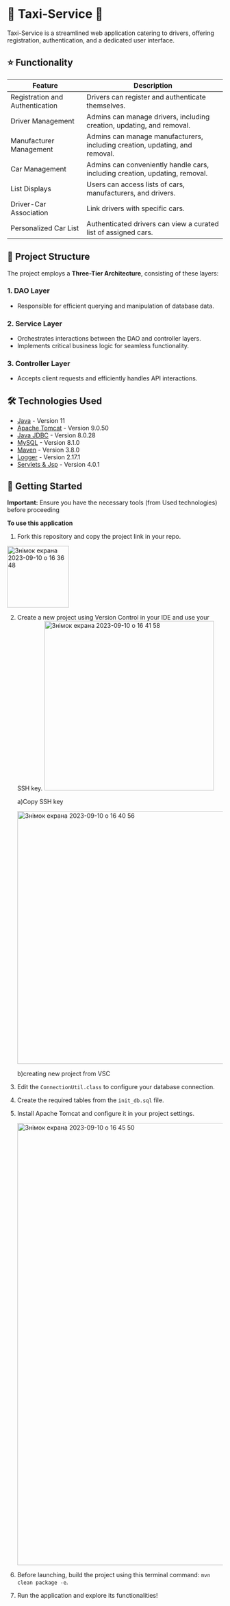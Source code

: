 # 🚕 Taxi-Service 🚖

Taxi-Service is a streamlined web application catering to drivers, offering registration, authentication, and a dedicated user interface.

## ⭐️ Functionality


| Feature                           | Description                                                                  |
|----------------------------------|------------------------------------------------------------------------------|
| Registration and Authentication | Drivers can register and authenticate themselves.                          |
| Driver Management                | Admins can manage drivers, including creation, updating, and removal.        |
| Manufacturer Management          | Admins can manage manufacturers, including creation, updating, and removal.  |
| Car Management                   | Admins can conveniently handle cars, including creation, updating, removal. |
| List Displays                    | Users can access lists of cars, manufacturers, and drivers.                  |
| Driver-Car Association           | Link drivers with specific cars.                                            |
| Personalized Car List            | Authenticated drivers can view a curated list of assigned cars.              |




## 📂 Project Structure

The project employs a **Three-Tier Architecture**, consisting of these layers:

### 1. DAO Layer
- Responsible for efficient querying and manipulation of database data.

### 2. Service Layer
- Orchestrates interactions between the DAO and controller layers.
- Implements critical business logic for seamless functionality.

### 3. Controller Layer
- Accepts client requests and efficiently handles API interactions.


  
## 🛠️ Technologies Used

- [Java](https://www.oracle.com/java/technologies/javase/jdk11-archive-downloads.html) - Version 11
- [Apache Tomcat](https://repo1.maven.org/maven2/org/apache/tomcat/tomcat/9.0.50/) - Version 9.0.50
- [Java JDBC](https://mvnrepository.com/artifact/mysql/mysql-connector-java/8.0.28) - Version 8.0.28
- [MySQL](https://dev.mysql.com/downloads/mysql/) - Version 8.1.0
- [Maven](https://repo.maven.apache.org/maven2/org/apache/maven/plugins/maven-compiler-plugin/3.8.0/) - Version 3.8.0
- [Logger](https://mvnrepository.com/artifact/org.apache.logging.log4j/log4j-core/2.17.1) - Version 2.17.1
- [Servlets & Jsp](https://mvnrepository.com/artifact/javax.servlet/javax.servlet-api/4.0.1) - Version 4.0.1



## 🚀 Getting Started

**Important:** Ensure you have the necessary tools (from Used technologies) before proceeding

  **To use this application**

1. Fork this repository and copy the project link in your repo.
<img width="144" alt="Знімок екрана 2023-09-10 о 16 36 48" src="https://github.com/mykhailoKrlKrk/my-taxi-service/assets/133024859/8d915606-568f-4452-beb9-e3c96f52497e">



2. Create a new project using Version Control in your IDE and use your SSH key.
   <img width="396" alt="Знімок екрана 2023-09-10 о 16 41 58" src="https://github.com/mykhailoKrlKrk/my-taxi-service/assets/133024859/b530adb3-7cae-4179-bb72-ddab1e31096e">



   a)Copy SSH key

   <img width="590" alt="Знімок екрана 2023-09-10 о 16 40 56" src="https://github.com/mykhailoKrlKrk/my-taxi-service/assets/133024859/249274d5-6faf-4ca6-82c9-b13ee4586c12">



   b)creating new project from VSC
4. Edit the `ConnectionUtil.class` to configure your database connection.
5. Create the required tables from the `init_db.sql` file.
6. Install Apache Tomcat and configure it in your project settings.


   <img width="1032" alt="Знімок екрана 2023-09-10 о 16 45 50" src="https://github.com/mykhailoKrlKrk/my-taxi-service/assets/133024859/9e291793-f2b6-4a88-b1af-42759ddd42fb">
7. Before launching, build the project using this terminal command: `mvn clean package -e`.
8. Run the application and explore its functionalities!



 
